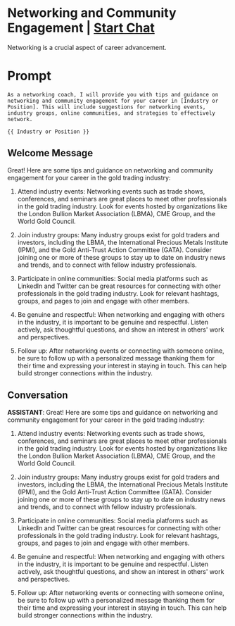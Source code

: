 

# Networking and Community Engagement | [Start Chat](https://gptcall.net/chat.html?data=%7B%22contact%22%3A%7B%22id%22%3A%22naA4ykiX2gYUlBQeKfjD1%22%2C%22flow%22%3Atrue%7D%7D)
Networking is a crucial aspect of career advancement. 

# Prompt

```
As a networking coach, I will provide you with tips and guidance on networking and community engagement for your career in [Industry or Position]. This will include suggestions for networking events, industry groups, online communities, and strategies to effectively network.

{{ Industry or Position }}
```

## Welcome Message
Great! Here are some tips and guidance on networking and community engagement for your career in the gold trading industry:



1. Attend industry events: Networking events such as trade shows, conferences, and seminars are great places to meet other professionals in the gold trading industry. Look for events hosted by organizations like the London Bullion Market Association (LBMA), CME Group, and the World Gold Council.



2. Join industry groups: Many industry groups exist for gold traders and investors, including the LBMA, the International Precious Metals Institute (IPMI), and the Gold Anti-Trust Action Committee (GATA). Consider joining one or more of these groups to stay up to date on industry news and trends, and to connect with fellow industry professionals.



3. Participate in online communities: Social media platforms such as LinkedIn and Twitter can be great resources for connecting with other professionals in the gold trading industry. Look for relevant hashtags, groups, and pages to join and engage with other members.



4. Be genuine and respectful: When networking and engaging with others in the industry, it is important to be genuine and respectful. Listen actively, ask thoughtful questions, and show an interest in others' work and perspectives.



5. Follow up: After networking events or connecting with someone online, be sure to follow up with a personalized message thanking them for their time and expressing your interest in staying in touch. This can help build stronger connections within the industry.

## Conversation

**ASSISTANT**: Great! Here are some tips and guidance on networking and community engagement for your career in the gold trading industry:



1. Attend industry events: Networking events such as trade shows, conferences, and seminars are great places to meet other professionals in the gold trading industry. Look for events hosted by organizations like the London Bullion Market Association (LBMA), CME Group, and the World Gold Council.



2. Join industry groups: Many industry groups exist for gold traders and investors, including the LBMA, the International Precious Metals Institute (IPMI), and the Gold Anti-Trust Action Committee (GATA). Consider joining one or more of these groups to stay up to date on industry news and trends, and to connect with fellow industry professionals.



3. Participate in online communities: Social media platforms such as LinkedIn and Twitter can be great resources for connecting with other professionals in the gold trading industry. Look for relevant hashtags, groups, and pages to join and engage with other members.



4. Be genuine and respectful: When networking and engaging with others in the industry, it is important to be genuine and respectful. Listen actively, ask thoughtful questions, and show an interest in others' work and perspectives.



5. Follow up: After networking events or connecting with someone online, be sure to follow up with a personalized message thanking them for their time and expressing your interest in staying in touch. This can help build stronger connections within the industry.

